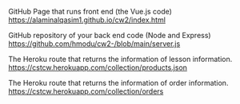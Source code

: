 GitHub Page that runs front end (the Vue.js code)
https://alaminalqasim1.github.io/cw2/index.html

GitHub repository of your back end code (Node and Express)
https://github.com/hmodu/cw2-/blob/main/server.js

The Heroku route that returns the information of lesson information.
https://cstcw.herokuapp.com/collection/products.json

The Heroku route that returns the information of order information.
https://cstcw.herokuapp.com/collection/orders
